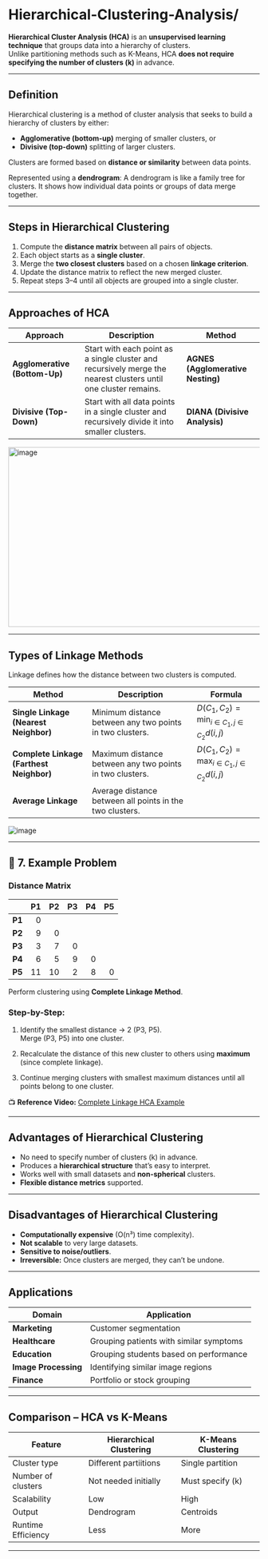 # Hierarchical-Clustering-Analysis/


**Hierarchical Cluster Analysis (HCA)** is an **unsupervised learning technique** that groups data into a hierarchy of clusters.  
Unlike partitioning methods such as K-Means, HCA **does not require specifying the number of clusters (k)** in advance.

---

## Definition

Hierarchical clustering is a method of cluster analysis that seeks to build a hierarchy of clusters by either:
- **Agglomerative (bottom-up)** merging of smaller clusters, or
- **Divisive (top-down)** splitting of larger clusters.

Clusters are formed based on **distance or similarity** between data points.

Represented using a **dendrogram**:
A dendrogram is like a family tree for clusters. It shows how individual data points or groups of data merge together.

---

## Steps in Hierarchical Clustering

1. Compute the **distance matrix** between all pairs of objects.
2. Each object starts as a **single cluster**.
3. Merge the **two closest clusters** based on a chosen **linkage criterion**.
4. Update the distance matrix to reflect the new merged cluster.
5. Repeat steps 3–4 until all objects are grouped into a single cluster.

---

## Approaches of HCA

| Approach | Description | Method |
|-----------|--------------|---------|
| **Agglomerative (Bottom-Up)** | Start with each point as a single cluster and recursively merge the nearest clusters until one cluster remains. | **AGNES (Agglomerative Nesting)** |
| **Divisive (Top-Down)** | Start with all data points in a single cluster and recursively divide it into smaller clusters. | **DIANA (Divisive Analysis)** |
<img width="660" height="360" alt="image" src="https://github.com/user-attachments/assets/7f03c7ca-b580-4f5f-9ccd-9c096949b880" />

---

## Types of Linkage Methods

Linkage defines how the distance between two clusters is computed.

| Method | Description | Formula |
|---------|--------------|----------|
| **Single Linkage (Nearest Neighbor)** | Minimum distance between any two points in two clusters. | $D(C_1, C_2) = \min_{i \in C_1, j \in C_2} d(i, j)$ |
| **Complete Linkage (Farthest Neighbor)** | Maximum distance between any two points in two clusters. | $D(C_1, C_2) = \max_{i \in C_1, j \in C_2} d(i, j)$ |
| **Average Linkage** | Average distance between all points in the two clusters. |  |

![image](https://github.com/user-attachments/assets/a3f77b15-c862-4ee9-ad5e-e9d9e767f5b1)

---


## 🧮 7. Example Problem 

### Distance Matrix

|   | P1 | P2 | P3 | P4 | P5 |
|:-:|---:|---:|---:|---:|---:|
| **P1** | 0 |   |   |   |   |
| **P2** | 9 | 0 |   |   |   |
| **P3** | 3 | 7 | 0 |   |   |
| **P4** | 6 | 5 | 9 | 0 |   |
| **P5** | 11 | 10 | 2 | 8 | 0 |

Perform clustering using **Complete Linkage Method**.

### Step-by-Step:

1. Identify the smallest distance → 2 (P3, P5).  
   Merge (P3, P5) into one cluster.

2. Recalculate the distance of this new cluster to others using **maximum** (since complete linkage).

3. Continue merging clusters with smallest maximum distances until all points belong to one cluster.

📺 **Reference Video:** [Complete Linkage HCA Example](https://www.youtube.com/watch?v=JeY9P-Vw9hg)



---

## Advantages of Hierarchical Clustering

* No need to specify number of clusters (k) in advance.
* Produces a **hierarchical structure** that’s easy to interpret.
* Works well with small datasets and **non-spherical** clusters.
* **Flexible distance metrics** supported.

---

## Disadvantages of Hierarchical Clustering

* **Computationally expensive** (O(n³) time complexity).
* **Not scalable** to very large datasets.
* **Sensitive to noise/outliers**.
* **Irreversible:** Once clusters are merged, they can’t be undone.

---

## Applications

| Domain               | Application                             |
| -------------------- | --------------------------------------- |
| **Marketing**        | Customer segmentation                   |
| **Healthcare**       | Grouping patients with similar symptoms |
| **Education**        | Grouping students based on performance  |
| **Image Processing** | Identifying similar image regions       |
| **Finance**          | Portfolio or stock grouping             |

---

## Comparison – HCA vs K-Means

| Feature            | Hierarchical Clustering | K-Means Clustering        |
| ------------------ | ----------------------- | ------------------------- |
| Cluster type       | Different partiitions   | Single partition          |
| Number of clusters | Not needed initially    | Must specify (k)          |
| Scalability        | Low                     | High                      |
| Output             | Dendrogram              | Centroids                 |
| Runtime Efficiency | Less                    | More                      |

---
